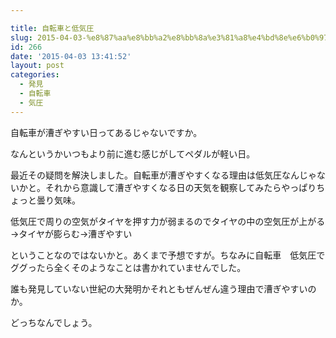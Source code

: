```yaml
---

title: 自転車と低気圧
slug: 2015-04-03-%e8%87%aa%e8%bb%a2%e8%bb%8a%e3%81%a8%e4%bd%8e%e6%b0%97%e5%9c%a7
id: 266
date: '2015-04-03 13:41:52'
layout: post
categories:
  - 発見
  - 自転車
  - 気圧
---
```


自転車が漕ぎやすい日ってあるじゃないですか。

なんというかいつもより前に進む感じがしてペダルが軽い日。

最近その疑問を解決しました。自転車が漕ぎやすくなる理由は低気圧なんじゃないかと。それから意識して漕ぎやすくなる日の天気を観察してみたらやっぱりちょっと曇り気味。

低気圧で周りの空気がタイヤを押す力が弱まるのでタイヤの中の空気圧が上がる→タイヤが膨らむ→漕ぎやすい

ということなのではないかと。あくまで予想ですが。ちなみに自転車　低気圧でググったら全くそのようなことは書かれていませんでした。

誰も発見していない世紀の大発明かそれともぜんぜん違う理由で漕ぎやすいのか。

どっちなんでしょう。